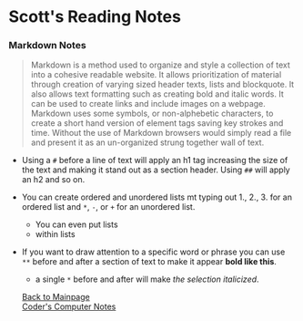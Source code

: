 # Scott's Reading Notes

### Markdown Notes
> Markdown is a method used to organize and style a collection of text into a cohesive readable website.  It allows prioritization of material through creation of varying sized header texts, lists and blockquote.  It also allows text formatting such as creating bold and italic words.  It can be used to create links and include images on a webpage.  Markdown uses some symbols, or non-alphebetic characters, to create a short hand version of element tags saving key strokes and time.  Without the use of Markdown browsers would simply read a file and present it as an un-organized strung together wall of text.
+ Using a `#` before a line of text will apply an h1 tag increasing the size of the text and making it stand out as a section header. Using `##` will apply an h2 and so on.
+ You can create ordered and unordered lists mt typing out 1., 2., 3. for an ordered list and `*`, `-`, or `+` for an unordered list.
  + You can even put lists
  + within lists
+ If you want to draw attention to a specific word or phrase you can use `**` before and after a section of text to make it appear **bold like this**.
  * a single `*` before and after will make *the selection italicized*. 
  
  [Back to Mainpage](README.md)<br />
  [Coder's Computer Notes](coders-computer.md)
